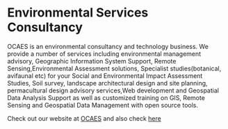# Environmental Services Consultancy
OCAES is an environmental consultancy and technology business. We provide a number of services including environmental management advisory, Geographic Information System Support, Remote Sensing,Environmental Assessment solutions, Specialist studies(botanical, avifaunal etc) for your Social and Environmental Impact Assessment Studies, Soil survey, landscape architectural design and site planning, permacultural design advisory services,Web development and Geospatial Data Analysis Support as well as customized training on GIS, Remote Sensing and Geospatial Data Management with open source tools.

Check out our website at [OCAES](https://ocaes.weebly.com/) and also check [here](https://ocaes.github.io/international/#services)
